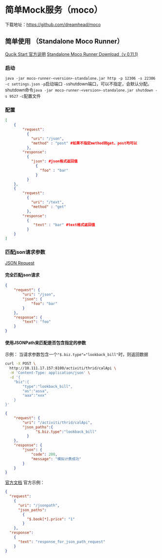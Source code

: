 # 简单Mock服务（moco）

下载地址：https://github.com/dreamhead/moco

## 简单使用 （Standalone Moco Runner）

[Qucik Start 官方说明](https://github.com/dreamhead/moco#quick-start)
[Standalone Moco Runner Download（v 0.11.1)](http://central.maven.org/maven2/com/github/dreamhead/moco-runner/0.11.1/moco-runner-0.11.1-standalone.jar)

### 启动

`java -jar moco-runner-<version>-standalone.jar http -p 12306 -s 22306 -c settings.json`
`-p`启动端口
`-s`shutdown端口，可以不指定，会默认分配。shutdown命令`java -jar moco-runner-<version>-standalone.jar shutdown -s 9527`
`-c`配置文件

### 配置

```json settings.json
[
    {
        "request": 
          {
            "uri": "/json",
            "method" : "post" #如果不指定method则get、post均可以
          },
        "response": 
          {
            "json": #json格式返回值
              {
                "foo" : "bar"
              }
          }
    },
    {
        "request": 
          {
            "uri": "/text",
            "method" : "get"
          },
        "response": 
          {
             "text" : "bar" #text格式返回值
          }
    }
]
```

### 匹配json请求参数

[JSON Request](https://github.com/dreamhead/moco/blob/master/moco-doc/apis.md#json-request)

#### 完全匹配json请求

```json
{
    "request": {
        "uri": "/json",
        "json": {
            "foo": "bar"
        }
    },
    "response": {
        "text": "foo"
    }
}
```

#### 使用JSONPath来匹配是否包含指定的参数

示例：
当请求参数包含一个`"$.biz.type"="lookback_bill"`时，则返回数据
```bash
curl -X POST \
  http://10.111.17.157:8100/activiti/thrid/calApi \
  -H 'Content-Type: application/json' \
  -d '{
	"biz":{
		"type":"lookback_bill",
		"as":"assa",
		"aaa":"xxx"
	}
}'
```

```json settings.json
{
    "request": {
        "uri": "/activiti/thrid/calApi",
        "json_paths":{
              "$.biz.type":"lookback_bill"
          }
    },
    "response": {
        "json": {
            "code": 200,
            "message": "模拟计费成功"
        }
    }
}
```

[官方文档](https://github.com/dreamhead/moco/blob/master/moco-doc/apis.md#jsonpath)
官方示例：

```json
{
  "request":
    {
      "uri": "/jsonpath",
      "json_paths":
        {
          "$.book[*].price": "1"
	    }
    },
  "response":
    {
      "text": "response_for_json_path_request"
    }
}
```